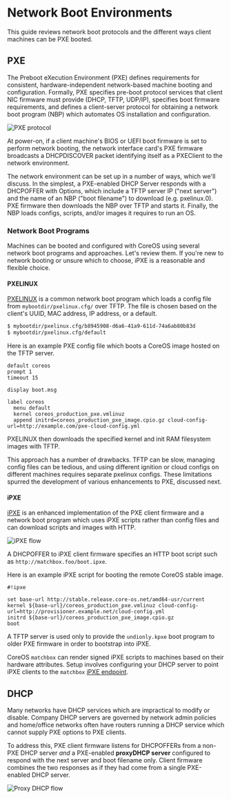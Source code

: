 
# Network Boot Environments

This guide reviews network boot protocols and the different ways client machines can be PXE booted.

## PXE

The Preboot eXecution Environment (PXE) defines requirements for consistent, hardware-independent network-based machine booting and configuration. Formally, PXE specifies pre-boot protocol services that client NIC firmware must provide (DHCP, TFTP, UDP/IP), specifies boot firmware requirements, and defines a client-server protocol for obtaining a network boot program (NBP) which automates OS installation and configuration.

![PXE protocol](img/pxelinux.png)

At power-on, if a client machine's BIOS or UEFI boot firmware is set to perform network booting, the network interface card's PXE firmware broadcasts a DHCPDISCOVER packet identifying itself as a PXEClient to the network environment.

The network environment can be set up in a number of ways, which we'll discuss. In the simplest, a PXE-enabled DHCP Server responds with a DHCPOFFER with Options, which include a TFTP server IP ("next server") and the name of an NBP ("boot filename") to download (e.g. pxelinux.0). PXE firmware then downloads the NBP over TFTP and starts it. Finally, the NBP loads configs, scripts, and/or images it requires to run an OS.

### Network Boot Programs

Machines can be booted and configured with CoreOS using several network boot programs and approaches. Let's review them. If you're new to network booting or unsure which to choose, iPXE is a reasonable and flexible choice.

#### PXELINUX

[PXELINUX](http://www.syslinux.org/wiki/index.php/PXELINUX) is a common network boot program which loads a config file from `mybootdir/pxelinux.cfg/`  over TFTP. The file is chosen based on the client's UUID, MAC address, IP address, or a default.

```sh
$ mybootdir/pxelinux.cfg/b8945908-d6a6-41a9-611d-74a6ab80b83d
$ mybootdir/pxelinux.cfg/default
```

Here is an example PXE config file which boots a CoreOS image hosted on the TFTP server.

```
default coreos
prompt 1
timeout 15

display boot.msg

label coreos
  menu default
  kernel coreos_production_pxe.vmlinuz
  append initrd=coreos_production_pxe_image.cpio.gz cloud-config-url=http://example.com/pxe-cloud-config.yml
```

PXELINUX then downloads the specified kernel and init RAM filesystem images with TFTP.

This approach has a number of drawbacks. TFTP can be slow, managing config files can be tedious, and using different ignition or cloud configs on different machines requires separate pxelinux configs. These limitations spurred the development of various enhancements to PXE, discussed next.

#### iPXE

[iPXE](http://ipxe.org/) is an enhanced implementation of the PXE client firmware and a network boot program which uses iPXE scripts rather than config files and can download scripts and images with HTTP.

![iPXE flow](img/ipxe.png)

A DHCPOFFER to iPXE client firmware specifies an HTTP boot script such as `http://matchbox.foo/boot.ipxe`.

Here is an example iPXE script for booting the remote CoreOS stable image.

```
#!ipxe

set base-url http://stable.release.core-os.net/amd64-usr/current
kernel ${base-url}/coreos_production_pxe.vmlinuz cloud-config-url=http://provisioner.example.net/cloud-config.yml
initrd ${base-url}/coreos_production_pxe_image.cpio.gz
boot
```

A TFTP server is used only to provide the `undionly.kpxe` boot program to older PXE firmware in order to bootstrap into iPXE.

CoreOS `matchbox` can render signed iPXE scripts to machines based on their hardware attributes. Setup involves configuring your DHCP server to point iPXE clients to the `matchbox` [iPXE endpoint](api.md#ipxe).

## DHCP

Many networks have DHCP services which are impractical to modify or disable. Company DHCP servers are governed by network admin policies and home/office networks often have routers running a DHCP service which cannot supply PXE options to PXE clients.

To address this, PXE client firmware listens for DHCPOFFERs from a non-PXE DHCP server *and* a PXE-enabled **proxyDHCP server** configured to respond with the next server and boot filename only. Client firmware combines the two responses as if they had come from a single PXE-enabled DHCP server.

![Proxy DHCP flow](img/proxydhcp.png)
